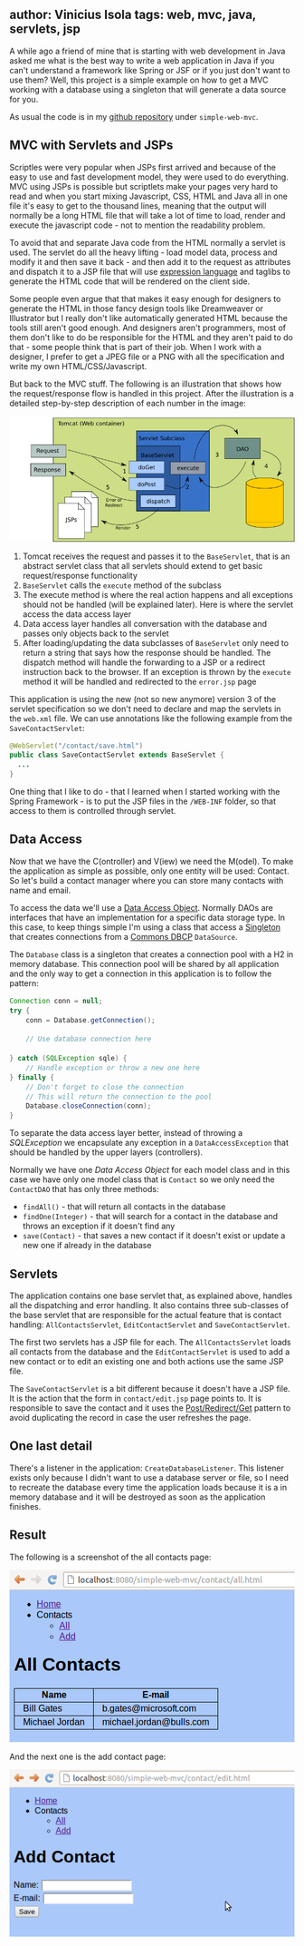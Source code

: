 author: Vinicius Isola
tags: web, mvc, java, servlets, jsp
----------
A while ago a friend of mine that is starting with web development in Java asked me what is the best way to write a web application in Java if you can't understand a framework like Spring or JSF or if you just don't want to use them? Well, this project is a simple example on how to get a MVC working with a database using a singleton that will generate a data source for you.

As usual the code is in my [github repository](https://github.com/visola/) under `simple-web-mvc`.

<!-- more -->

## MVC with Servlets and JSPs

Scriptles were very popular when JSPs first arrived and because of the easy to use and fast development model, they were used to do everything. MVC using JSPs is possible but scriptlets make your pages very hard to read and when you start mixing Javascript, CSS, HTML and Java all in one file it's easy to get to the thousand lines, meaning that the output will normally be a long HTML file that will take a lot of time to load, render and execute the javascript code - not to mention the readability problem.

To avoid that and separate Java code from the HTML normally a servlet is used. The servlet do all the heavy lifting - load model data, process and modify it and then save it back - and then add it to the request as attributes and dispatch it to a JSP file that will use [expression language](http://docs.oracle.com/javaee/1.4/tutorial/doc/JSPIntro7.html) and taglibs to generate the HTML code that will be rendered on the client side.

Some people even argue that that makes it easy enough for designers to generate the HTML in those fancy design tools like Dreamweaver or Illustrator but I really don't like automatically generated HTML because the tools still aren't good enough. And designers aren't programmers, most of them don't like to do be responsible for the HTML and they aren't paid to do that - some people think that is part of their job. When I work with a designer, I prefer to get a JPEG file or a PNG with all the specification and write my own HTML/CSS/Javascript.

But back to the MVC stuff. The following is an illustration that shows how the request/response flow is handled in this project. After the illustration is a detailed step-by-step description of each number in the image:

![Simple web MVC architecture](/img/blog/simple-web-mvc-01.png)

1. Tomcat receives the request and passes it to the `BaseServlet`, that is an abstract servlet class that all servlets should extend to get basic request/response functionality
1. `BaseServlet` calls the `execute` method of the subclass
1. The execute method is where the real action happens and all exceptions should not be handled (will be explained later). Here is where the servlet access the data access layer
1. Data access layer handles all conversation with the database and passes only objects back to the servlet
1. After loading/updating the data subclasses of `BaseServlet` only need to return a string that says how the response should be handled. The dispatch method will handle the forwarding to a JSP or a redirect instruction back to the browser. If an exception is thrown by the `execute` method it will be handled and redirected to the `error.jsp` page

This application is using the new (not so new anymore) version 3 of the servlet specification so we don't need to declare and map the servlets in the `web.xml` file. We can use annotations like the following example from the `SaveContactServlet`:

```java
@WebServlet("/contact/save.html")
public class SaveContactServlet extends BaseServlet {
  ...
}
```

One thing that I like to do - that I learned when I started working with the Spring Framework - is to put the JSP files in the `/WEB-INF` folder, so that access to them is controlled through servlet.

## Data Access

Now that we have the C(ontroller) and V(iew) we need the M(odel). To make the application as simple as possible, only one entity will be used: Contact. So let's build a contact manager where you can store many contacts with name and email.

To access the data we'll use a [Data Access Object](http://en.wikipedia.org/wiki/Data_access_object). Normally DAOs are interfaces that have an implementation for a specific data storage type. In this case, to keep things simple I'm using a class that access a [Singleton](http://en.wikipedia.org/wiki/Singleton_pattern) that creates connections from a [Commons DBCP](http://commons.apache.org/dbcp/) `DataSource`.

The `Database` class is a singleton that creates a connection pool with a H2 in memory database. This connection pool will be shared by all application and the only way to get a connection in this application is to follow the pattern:

```java
Connection conn = null;
try {
	conn = Database.getConnection();

	// Use database connection here

} catch (SQLException sqle) {
	// Handle exception or throw a new one here
} finally {
	// Don't forget to close the connection
	// This will return the connection to the pool
	Database.closeConnection(conn);
}
```

To separate the data access layer better, instead of throwing a <em>SQLException</em> we encapsulate any exception in a `DataAccessException` that should be handled by the upper layers (controllers).

Normally we have one *Data Access Object* for each model class and in this case we have only one model class that is `Contact` so we only need the `ContactDAO` that has only three methods:

- `findAll()` - that will return all contacts in the database
- `findOne(Integer)` - that will search for a contact in the database and throws an exception if it doesn't find any
- `save(Contact)` - that saves a new contact if it doesn't exist or update a new one if already in the database

## Servlets

The application contains one base servlet that, as explained above, handles all the dispatching and error handling. It also contains three sub-classes of the base servlet that are responsible for the actual feature that is contact handling: `AllContactsServlet`, `EditContactServlet` and `SaveContactServlet`.

The first two servlets has a JSP file for each. The `AllContactsServlet` loads all contacts from the database and the `EditContactServlet` is used to add a new contact or to edit an existing one and both actions use the same JSP file.

The `SaveContactServlet` is a bit different because it doesn't have a JSP file. It is the action that the form in `contact/edit.jsp` page points to. It is responsible to save the contact and it uses the [Post/Redirect/Get](http://en.wikipedia.org/wiki/Post/Redirect/Get) pattern to avoid duplicating the record in case the user refreshes the page.

## One last detail

There's a listener in the application: `CreateDatabaseListener`. This listener exists only because I didn't want to use a database server or file, so I need to recreate the database every time the application loads because it is a in memory database and it will be destroyed as soon as the application finishes.

## Result

The following is a screenshot of the all contacts page:

![Screenshot 1](/img/blog/simple-web-mvc-all-contacts.png)

And the next one is the add contact page:

![Screenshot 2](/img/blog/simple-web-mvc-add-contact.png)
